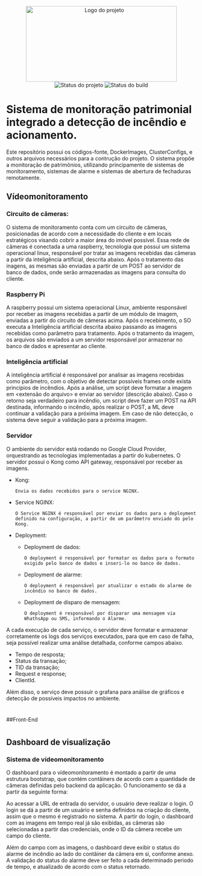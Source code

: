 <p align="center">
    <img width="400" height="200" src=".github/logo.png" title="Logo do projeto"> <br />
    <img src="https://img.shields.io/maintenance/yes/2020?style=for-the-badge" title="Status do projeto">
    <img src="https://img.shields.io/github/workflow/status/ccuffs/guia-tcc/ci.uffs.cc?label=Build&logo=github&logoColor=white&style=for-the-badge" title="Status do build">
</p>

# Sistema de monitoração patrimonial integrado a detecção de incêndio e acionamento.
Este repositório possui os códigos-fonte, DockerImages, ClusterConfigs, e outros arquivos necessários para a contrução do projeto.
O sistema propõe a monitoração de patrimônios, utilizando principamente de sistemas de monitoramento, sistemas de alarme e sistemas de abertura de fechaduras remotamente.
## Vídeomonitoramento
### Circuito de câmeras:
O sistema de monitoramento conta com um circuito de câmeras, posicionadas de acordo com a necessidade do cliente e em locais estratégicos visando cobrir a maior área do imóvel possível. Essa rede de câmeras é conectada a uma raspberry, tecnologia que possui um sistema operacional linux, responsável por tratar as imagens recebidas das câmeras a partir da inteligência artificial, descrita abaixo. Após o tratamento das inagens, as mesmas são enviadas a partir de um POST ao servidor de banco de dados, onde serão armazenadas as imagens para consulta do cliente.
### Raspberry Pi
A raspberry possui um sistema operacional Linux, ambiente responsável por receber as imagens recebidas a partir de um módulo de imagem, enviadas a partir do circuito de câmeras acima. Após o recebimento, o SO executa a Inteligência artificial descrita abaixo passando as imagens recebidas como parâmetro para tratamento. Após o tratamento da imagem, os arquivos são enviados a um servidor responsável por armazenar no banco de dados e apresentar ao cliente.
### Inteligência artificial
A inteligência artificial é responsável por analisar as imagens recebidas como parâmetro, com o objetivo de detectar possíveis frames onde exista principios de incêndios. Após a análise, um script deve formatar a imagem em <extensão do arquivo> e enviar ao servidor (descrição abaixo).
Caso o retorno seja verdadeiro para incêndio, um script deve fazer um POST na API destinada, informando o incêndio, após realizar o POST, a ML deve continuar a validação para a próxima imagem. Em caso de não detecção, o sistema deve seguir a validação para a próxima imagem.
### Servidor
O ambiente do servidor está rodando no Google Cloud Provider, orquestrando as tecnologias implementadas a partir do kubernetes. O servidor possui o Kong como API gateway, responsável por receber as imagens.
- Kong:
  
      Envia os dados recebidos para o service NGINX.
  
- Service NGINX:

      O Service NGINX é responsável por enviar os dados para o deployment definido na configuração, a partir de um parâmetro enviado do pelo Kong.

- Deployment:
    - Deployment de dados:
    
          O deployment é responsável por formatar os dados para o formato exigido pelo banco de dados e inseri-lo no banco de dados.
    
    - Deployment de alarme:
 
          O deployment é responsável por atualizar o estado do alarme de incêndio no banco de dados.

    - Deployment de disparo de mensagem:
 
          O deployment é responsável por disparar uma mensagem via WhathsApp ou SMS, informando o Alarme.

A cada execução de cada serviço, o servidor deve formatar e armazenar corretamente os logs dos serviços executados, para que em caso de falha, seja possível realizar uma análise detalhada, conforme campos abaixo.

- Tempo de resposta;
- Status da transação;
- TID da transação;
- Request e response;
- ClientId.
  
Além disso, o serviço deve possuir o grafana para análise de gráficos e detecção de possíveis impactos no ambiente.
#
##Front-End
#
## Dashboard de visualização
### Sistema de vídeomonitoramento
O dashboard para o vídeomonitoramento é montado a partir de uma estrutura bootstrap, que contém contâiners de acordo com a quantidade de câmeras definidas pelo backend da aplicação. O funcionamento se dá a partir da seguinte forma:

Ao acessar a URL de entrada do servidor, o usuário deve realizar o login. O login se dá a partir de um usuário e senha definidos na criação do cliente, assim que o mesmo é registrado no sistema. A partir do login, o dashboard com as imagens em tempo real já são exibidas, as câmeras são selecionadas a partir das credenciais, onde o ID da câmera recebe um campo do cliente.

Além do campo com as imagens, o dashboard deve exibir o status do alarme de incêndio ao lado do contâiner da câmera em si, conforme anexo. A validação do status do alarme deve ser feito a cada determinado periodo de tempo, e atualizado de acordo com o status retornado.
